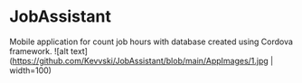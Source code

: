 # JobAssistant
Mobile application for count job hours with database created using Cordova framework. 
![alt text](https://github.com/Kevvski/JobAssistant/blob/main/AppImages/1.jpg | width=100)
